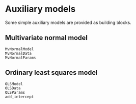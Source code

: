 # Auxiliary models

Some simple auxiliary models are provided as building blocks.

## Multivariate normal model

```@docs
MvNormalModel
MvNormalData
MvNormalParams
```

## Ordinary least squares model

```@docs
OLSModel
OLSData
OLSParams
add_intercept
```
